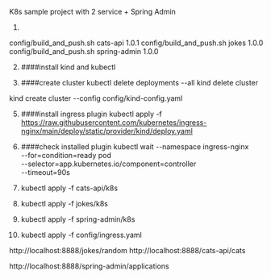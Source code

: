 K8s sample project with 2 service + Spring Admin 

1. 
config/build_and_push.sh cats-api 1.0.1
config/build_and_push.sh jokes 1.0.0
config/build_and_push.sh spring-admin 1.0.0

2. ####install kind and kubectl

3. ####create cluster
kubectl delete deployments --all
kind delete cluster

kind create cluster --config config/kind-config.yaml

5. ####install ingress plugin
kubectl apply -f https://raw.githubusercontent.com/kubernetes/ingress-nginx/main/deploy/static/provider/kind/deploy.yaml

6. ####check installed plugin
kubectl wait --namespace ingress-nginx \
--for=condition=ready pod \
--selector=app.kubernetes.io/component=controller \
--timeout=90s

7. kubectl apply -f cats-api/k8s
8. kubectl apply -f jokes/k8s
9. kubectl apply -f spring-admin/k8s
10. kubectl apply -f config/ingress.yaml

http://localhost:8888/jokes/random
http://localhost:8888/cats-api/cats

http://localhost:8888/spring-admin/applications
